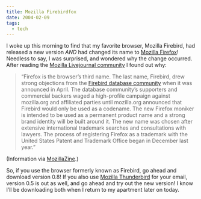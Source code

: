 ```yaml
---
title: Mozilla Firebirdfox
date: 2004-02-09
tags:
  - tech
---
```


I woke up this morning to find that my favorite browser, Mozilla Firebird, had released a new version _AND_ had changed its name to [Mozilla Firefox](http://www.mozilla.org/products/firefox)! Needless to say, I was surprised, and wondered why the change occurred. After reading the [Mozilla Livejournal community](http://livejournal.com/users/mozilla) I found out why:

> “Firefox is the browser’s third name. The last name, Firebird, drew strong objections from the [Firebird database community](http://www.firebirdsql.org) when it was announced in April. The database community’s supporters and commercial backers waged a high-profile campaign against mozilla.org and affiliated parties until mozilla.org announced that Firebird would only be used as a codename. The new Firefox moniker is intended to be used as a permanent product name and a strong brand identity will be built around it. The new name was chosen after extensive international trademark searches and consultations with lawyers. The process of registering Firefox as a trademark with the United States Patent and Trademark Office began in December last year.”

(Information via [MozillaZine](https://mozillazine.org).)

So, if you use the browser formerly known as Firebird, go ahead and download version 0.8! If you also use [Mozilla Thunderbird](https://www.mozilla.org/products/thunderbird) for your email, version 0.5 is out as well, and go ahead and try out the new version! I know I’ll be downloading both when I return to my apartment later on today.

